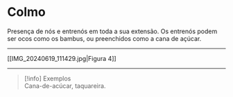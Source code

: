 # Colmo

Presença de nós e entrenós em toda a sua extensão. Os entrenós podem ser ocos como os bambus, ou preenchidos como a cana de açúcar.

---

[[IMG_20240619_111429.jpg|Figura 4]]

---

> [!info] Exemplos
> <br>
> Cana-de-acúcar, taquareira.